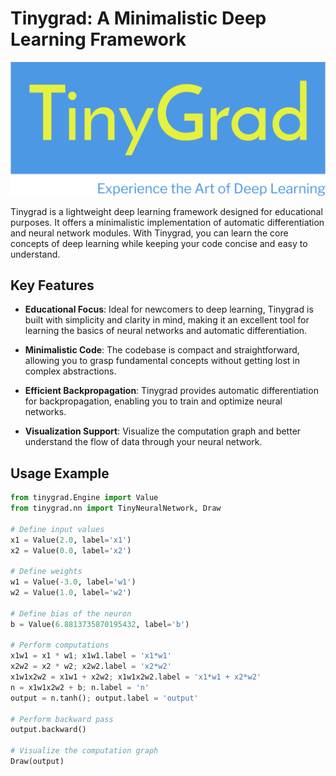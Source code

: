 # Tinygrad: A Minimalistic Deep Learning Framework

![Tinygrad Logo](tinygrad-logo.png)

Tinygrad is a lightweight deep learning framework designed for educational purposes. It offers a minimalistic implementation of automatic differentiation and neural network modules. With Tinygrad, you can learn the core concepts of deep learning while keeping your code concise and easy to understand.

## Key Features

- **Educational Focus**: Ideal for newcomers to deep learning, Tinygrad is built with simplicity and clarity in mind, making it an excellent tool for learning the basics of neural networks and automatic differentiation.

- **Minimalistic Code**: The codebase is compact and straightforward, allowing you to grasp fundamental concepts without getting lost in complex abstractions.

- **Efficient Backpropagation**: Tinygrad provides automatic differentiation for backpropagation, enabling you to train and optimize neural networks.

- **Visualization Support**: Visualize the computation graph and better understand the flow of data through your neural network.

## Usage Example

```python
from tinygrad.Engine import Value
from tinygrad.nn import TinyNeuralNetwork, Draw

# Define input values
x1 = Value(2.0, label='x1')
x2 = Value(0.0, label='x2')

# Define weights
w1 = Value(-3.0, label='w1')
w2 = Value(1.0, label='w2')

# Define bias of the neuron
b = Value(6.8813735870195432, label='b')

# Perform computations
x1w1 = x1 * w1; x1w1.label = 'x1*w1'
x2w2 = x2 * w2; x2w2.label = 'x2*w2'
x1w1x2w2 = x1w1 + x2w2; x1w1x2w2.label = 'x1*w1 + x2*w2'
n = x1w1x2w2 + b; n.label = 'n'
output = n.tanh(); output.label = 'output'

# Perform backward pass
output.backward()

# Visualize the computation graph
Draw(output)
